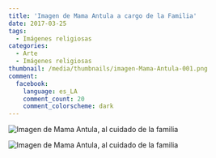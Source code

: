 ```yaml
---
title: 'Imagen de Mama Antula a cargo de la Familia'
date: 2017-03-25
tags:
  - Imágenes religiosas
categories:
  - Arte
  - Imágenes religiosas
thumbnail: /media/thumbnails/imagen-Mama-Antula-001.png
comment:
  facebook:
    language: es_LA
    comment_count: 20
    comment_colorscheme: dark  
---
```


![Imagen de Mama Antula, al cuidado de la familia](/media/fotos/imagen-Mama-Antula-001.jpeg)

![Imagen de Mama Antula, al cuidado de la familia](/media/fotos/imagen-Mama-Antula-002.jpeg)
